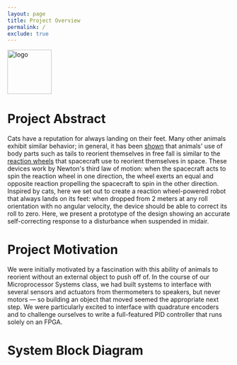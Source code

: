 ```yaml
---
layout: page
title: Project Overview
permalink: /
exclude: true
---
```


<div style="text-align: left">
  <img src="./assets/img/Logo.png" alt="logo" width="100" />
</div>

# Project Abstract
Cats have a reputation for always landing on their feet. Many other animals exhibit similar behavior; in general, it has been [shown](https://ieeexplore.ieee.org/abstract/document/7562541) that animals' use of body parts such as tails to reorient themselves in free fall is similar to the [reaction wheels](https://en.wikipedia.org/wiki/Reaction_wheel) that spacecraft use to reorient themselves in space. These devices work by Newton's third law of motion: when the spacecraft acts to spin the reaction wheel in one direction, the wheel exerts an equal and opposite reaction propelling the spacecraft to spin in the other direction. Inspired by cats, here we set out to create a reaction wheel-powered robot that always lands on its feet: when dropped from 2 meters at any roll orientation with no angular velocity, the device should be able to correct its roll to zero. Here, we present a prototype of the design showing an accurate self-correcting response to a disturbance when suspended in midair.

# Project Motivation
We were initially motivated by a fascination with this ability of animals to reorient without an external object to push off of. In the course of our Microprocessor Systems class, we had built systems to interface with several sensors and actuators from thermometers to speakers, but never motors — so building an object that moved seemed the appropriate next step. We were particularly excited to interface with quadrature encoders and to challenge ourselves to write a full-featured PID controller that runs solely on an FPGA.

# System Block Diagram
